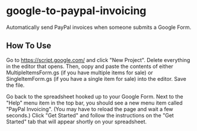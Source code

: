 # google-to-paypal-invoicing
Automatically send PayPal invoices when someone submits a Google Form.

## How To Use
Go to https://script.google.com/ and click "New Project". Delete everything in the editor that opens. Then, oopy and paste the contents of either MultipleItemsForm.gs (if you have multiple items for sale) or SingleItemForm.gs (if you have a single item for sale) into the editor. Save the file.

Go back to the spreadsheet hooked up to your Google Form. Next to the "Help" menu item in the top bar, you should see a new menu item called "PayPal Invoicing". (You may have to reload the page and wait a few seconds.) Click "Get Started" and follow the instructions on the "Get Started" tab that will appear shortly on your spreadsheet.
